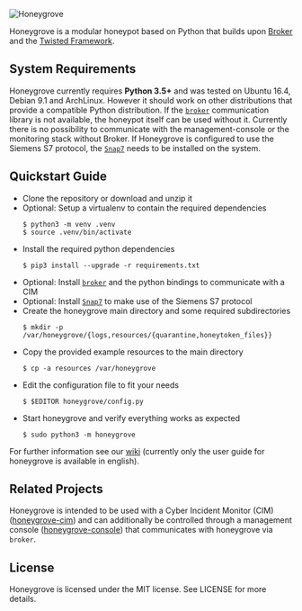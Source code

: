 ![Honeygrove](https://raw.githubusercontent.com/wiki/UHH-ISS/honeygrove/img/honeygrove_logo_v2.png)

Honeygrove is a modular honeypot based on Python that builds upon [Broker](https://github.com/zeek/broker) and the [Twisted Framework](https://twistedmatrix.com/trac/wiki).

## System Requirements

Honeygrove currently requires **Python 3.5+** and was tested on Ubuntu 16.4, Debian 9.1 and ArchLinux. However it should work on other distributions that provide a compatible Python distribution. 
If the [`broker`](https://github.com/zeek/broker) communication library is not available, the honeypot itself can be used without it. Currently there is no possibility to communicate with the management-console or the monitoring stack without Broker.
If Honeygrove is configured to use the Siemens S7 protocol, the [`Snap7`](http://snap7.sourceforge.net/) needs to be installed on the system.


## Quickstart Guide

* Clone the repository or download and unzip it
* Optional: Setup a virtualenv to contain the required dependencies
  ```shell
  $ python3 -m venv .venv
  $ source .venv/bin/activate
  ```
* Install the required python dependencies
  ```shell
  $ pip3 install --upgrade -r requirements.txt
  ```
* Optional: Install [`broker`](https://github.com/zeek/broker) and the python bindings to communicate with a CIM
* Optional: Install [`Snap7`](http://snap7.sourceforge.net/) to make use of the Siemens S7 protocol
* Create the honeygrove main directory and some required subdirectories
  ```shell
  $ mkdir -p /var/honeygrove/{logs,resources/{quarantine,honeytoken_files}}
  ```
* Copy the provided example resources to the main directory
  ```shell
  $ cp -a resources /var/honeygrove
  ```
* Edit the configuration file to fit your needs
  ```shell
  $ $EDITOR honeygrove/config.py
  ```
* Start honeygrove and verify everything works as expected
  ```shell
  $ sudo python3 -m honeygrove
  ```

For further information see our [wiki](https://github.com/UHH-ISS/honeygrove/wiki) (currently only the user guide for honeygrove is available in english).


## Related Projects

Honeygrove is intended to be used with a Cyber Incident Monitor (CIM) ([honeygrove-cim](https://github.com/UHH-ISS/honeygrove-cim)) and can additionally be controlled through a management console ([honeygrove-console](https://github.com/UHH-ISS/honeygrove-console)) that communicates with honeygrove via `broker`.

## License

Honeygrove is licensed under the MIT license. See LICENSE for more details.

